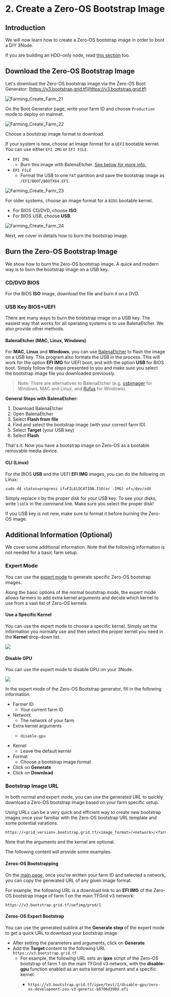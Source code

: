 <h1> 2. Create a Zero-OS Bootstrap Image </h1>

## Introduction

We will now learn how to create a Zero-OS bootstrap image in order to boot a DIY 3Node.

If you are building an HDD-only node, read [this section](../farming_optimization/hdd_only_nodes.md) too.

## Download the Zero-OS Bootstrap Image

Let's download the Zero-OS bootstrap image via the Zero-OS Boot Generator: [https://v3.bootstrap.grid.tf](https://v3.bootstrap.grid.tf)

![Farming_Create_Farm_21](./img/farming_createfarm_21.png) 

On the Boot Generator page, write your farm ID and choose `Production` mode to deploy on mainnet.

![Farming_Create_Farm_22](./img/farming_createfarm_22.png)  

Choose a bootstrap image format to download.

If your system is new, choose an image format for a `UEFI` bootable kernel. You can use either `EFI IMG` or `EFI FILE`.

- `EFI IMG`
  - Burn this image with BalenaEtcher. [See below for more info.](#balenaetcher-mac-linux-windows)
- `EFI FILE`
  - Format the USB to one `FAT` partition and save the bootstrap image as `/EFI/BOOT/BOOTX64.EFI`.

![Farming_Create_Farm_23](./img/farming_createfarm_23.png)  

For older systems, choose an image format for a `BIOS` bootable kernel. 

- For BIOS CD/DVD, choose **ISO**.
- For BIOS USB, choose **USB**.

![Farming_Create_Farm_24](./img/farming_createfarm_24.png) 

Next, we cover in details how to burn the bootstrap image.

## Burn the Zero-OS Bootstrap Image

We show how to burn the Zero-OS bootstrap image. A quick and modern way is to burn the bootstrap image on a USB key.

### CD/DVD BIOS 

For the BIOS **ISO** image, download the file and burn it on a DVD.

### USB Key BIOS+UEFI

There are many ways to burn the bootstrap image on a USB key. The easiest way that works for all operating systems is to use BalenaEtcher. We also provide other methods.

#### BalenaEtcher (MAC, Linux, Windows)

For **MAC**, **Linux** and **Windows**, you can use [BalenaEtcher](https://www.balena.io/etcher/) to flash the image on a USB key. This program also formats the USB in the process. This will work for the option **EFI IMG** for UEFI boot, and with the option **USB** for BIOS boot. Simply follow the steps presented to you and make sure you select the bootstrap image file you downloaded previously.

> Note: There are alternatives to BalenaEtcher (e.g. [usbimager](https://gitlab.com/bztsrc/usbimager/) for Windows, MAC and Linux, and [Rufus](https://sourceforge.net/projects/rufus.mirror/) for Windows).

**General Steps with BalenaEtcher:**

1. Download BalenaEtcher
2. Open BalenaEtcher
3. Select **Flash from file**
4. Find and select the bootstrap image (with your correct farm ID)
5. Select **Target** (your USB key)
6. Select **Flash**

That's it. Now you have a bootstrap image on Zero-OS as a bootable removable media device.


#### CLI (Linux)

For the BIOS **USB** and the UEFI **EFI IMG** images, you can do the following on Linux:

```
sudo dd status=progress if=FILELOCATION.ISO(or .IMG) of=/dev/sdX
```

Simply replace `X` by the proper disk for your USB key. To see your disks, write `lsblk` in the command line. Make sure you select the proper disk!

If you USB key is not new, make sure to format it before burning the Zero-OS image.

## Additional Information (Optional)

We cover some additional information. Note that the following information is not needed for a basic farm setup.

### Expert Mode

You can use the [expert mode](https://v3.bootstrap.grid.tf/expert) to generate specific Zero-OS bootstrap images.

Along the basic options of the normal bootstrap mode, the expert mode allows farmers to add extra kernel arguments and decide which kernel to use from a vast list of Zero-OS kernels.

#### Use a Specific Kernel

You can use the expert mode to choose a specific kernel. Simply set the information you normally use and then select the proper kernel you need in the **Kernel** drop-down list.

![](./img/bootstrap_kernel_list.png)

#### Disable GPU

You can use the expert mode to disable GPU on your 3Node.

![](./img/bootstrap_disable-gpu.png)

In the expert mode of the Zero-OS Bootstrap generator, fill in the following information:

- Farmer ID
  - Your current farm ID
- Network
  - The network of your farm
- Extra kernel arguments
  - ```
    disable-gpu
    ```
- Kernel
  - Leave the default kernel
- Format
  - Choose a bootstrap image format
- Click on **Generate**
- Click on **Download**

### Bootstrap Image URL

In both normal and expert mode, you can use the generated URL to quickly download a Zero-OS bootstrap image based on your farm specific setup. 

Using URLs can be a very quick and efficient way to create new bootstrap images once your familiar with the Zero-OS bootstrap URL template and some potential varations. 

```
https://<grid_version>.bootstrap.grid.tf/<image_format>/<network>/<farm_ID>/<arg1>/<arg2>/.../<kernel>
```

Note that the arguments and the kernel are optional.

The following content will provide some examples.

#### Zeros-OS Bootstrapping

On the [main page](https://v3.bootstrap.grid.tf/), once you've written your farm ID and selected a network, you can copy the generated URL of any given image format.

For example, the following URL is a download link to an **EFI IMG** of the Zero-OS bootstrap image of farm 1 on the main TFGrid v3 network:

```
https://v3.bootstrap.grid.tf/uefimg/prod/1
```

#### Zeros-OS Expert Bootstrap

You can use the generated sublink at the **Generate step** of the expert mode to get a quick URL to download your bootstrap image.

- After setting the parameters and arguments, click on **Generate**
- Add the **Target** content to the following URL `https://v3.bootstrap.grid.tf`
  - For example, the following URL sets an **ipxe** script of the Zero-OS bootstrap of farm 1 on the main TFGrid v3 network, with the **disable-gpu** function enabled as an extra kernel argument and a specific kernel:
    -  ```
       https://v3.bootstrap.grid.tf/ipxe/test/1/disable-gpu/zero-os-development-zos-v3-generic-b8706d390d.efi
       ```